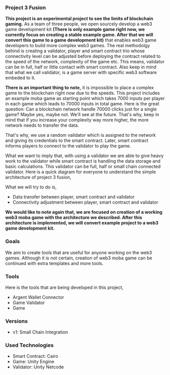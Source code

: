 ### Project 3 Fusion

**This project is an experimental project to see the limits of blockchain gaming.** As a team of three people, we open sourcely develop a web3 game development kit **(There is only example game right now, we currently focus on creating a stable example game. After that we will convert this game to a game development kit)** that enables web3 game developers to build more complex web3 games. The real methodolgy behind is creating a validator, player and smart contract trio whose connectivity level can be adjusted before deploying the contract related to the speed of the network, complexity of the game etc. This means, validator can be in full, half or little contact with smart contract. Also keep in mind that what we call validator, is a game server with specific web3 software embeded to it.

**There is an important thing to note,** it is impossible to place a complex game to the blockchain right now due to the speeds. This project includes an example moba game as starting point which takes 7000 inputs per player in each game which leads to 70000 inputs in total game. Here is the great question: Can a blockchain network handle 70000 clicks just for a single game? Maybe yes, maybe not. We'll see at the future. That's why, keep in mind that if you increase your complexity way more higher, the more network needs to transfer the data.

That's why, we use a random validator which is assigned to the network and giving its credentials to the smart contract. Later, smart contract informs players to connect to the validator to play the game.

What we want to imply that, with using a validator we are able to give heavy work to the validator while smart contract is handling the data storage and basic calculations. This validator can be full, half or small chain connected validator. Here is a quick diagram for everyone to understand the simple architecture of project 3 fusion,

What we will try to do is,
- Data transfer between player, smart contract and validator
- Connectivity adjustment between player, smart contract and validator

**We would like to note again that, we are focused on creation of a working web3 moba game with the architecture we described. After this architecture is implemented, we will convert example project to a web3 game development kit.**

### Goals

We aim to create tools that are useful for anyone working on the web3 games. Although it is not certain, creation of web3 moba game can be continued with extra templates and more tools.

### Tools

Here is the tools that are being developed in this project,

- Argent Wallet Connector
- Game Validator
- Game

### Versions

- v1: Small Chain Integration

### Used Technologies

- Smart Contract: Cairo
- Game: Unity Engine
- Validator: Unity Netcode
